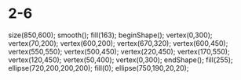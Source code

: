 # 2-6
size(850,600);
smooth();
fill(163);
beginShape();
vertex(0,300);
vertex(70,200);
vertex(600,200);
vertex(670,320);
vertex(600,450);
vertex(550,550);
vertex(500,450);
vertex(220,450);
vertex(170,550);
vertex(120,450);
vertex(50,400);
vertex(0,300);
endShape();
fill(255);
ellipse(720,200,200,200);
fill(0);
ellipse(750,190,20,20);
